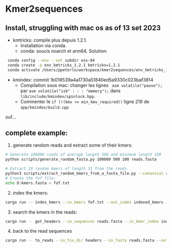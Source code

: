 # Kmer2sequences

## Install, struggling with mac os as of 13 set 2023
* kmtricks: compile plus depuis 1.2.1. 
	* Installation via conda.
	* conda: soucis noarch et arm64. Solution: 
```bash
 conda config --env --set subdir osx-64
 conda create -p env_kmtricks_1.2.1 kmtricks=1.2.1 
 conda activate /Users/ppeterlo/workspace/kmer2sequences/env_kmtricks_1.2.1
```

* kmindex: commit 1b018539a4a1730a51840ed5a9330c023baf3814
	* Compilation sous mac: changer les lignes ` asm volatile("pause");` par `asm volatile("isb" : : : "memory");` dans `lib/include/kmindex/spinlock.hpp`. 
	* Commenter le `if (!(kmv >= min_kmv_required))` ligne 219 de `app/kmindex/build.cpp`

ouf...


## complete example: 
1. generate random reads and extract some of their kmers: 
```bash
# Generate 100000 reads of average length 500 and minimum length 100
python scripts/generate_random_fasta.py 100000 500 100 reads.fasta

# Extract 10 random kmers of length 31 from the reads
python3 scripts/extract_random_kmers_from_a_fasta_file.py --canonical reads.fasta 31 100 kmers.fasta
# Create the fof file: 
echo D:kmers.fasta > fof.txt
```

2. index the kmers: 
```bash
cargo run -- index_kmers --in_kmers fof.txt --out_index indexed_kmers -k 31 --kmindex_path ./bin/kmindex
```
3. search the kmers in the reads: 
```bash
cargo run -- get_headers --in_sequences reads.fasta --in_kmer_index indexed_kmers --out_headers headers --kmindex_path ./bin/kmindex
```

4. back to the read sequences
```bash
cargo run -- to_reads --in_tsv_dir headers --in_fasta reads.fasta --out_fasta out.fasta --threshold 0.0
```

